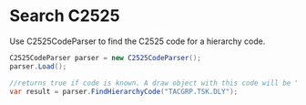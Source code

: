 # Search C2525

Use C2525CodeParser to find the C2525 code for a hierarchy code.

```csharp
C2525CodeParser parser = new C2525CodeParser();
parser.Load();

//returns true if code is known. A draw object with this code will be "compressed".
var result = parser.FindHierarchyCode("TACGRP.TSK.DLY");
```
